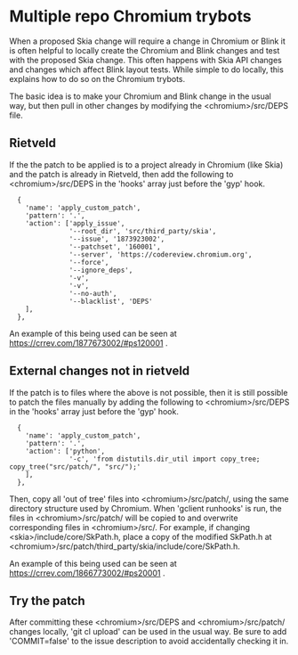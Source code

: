 Multiple repo Chromium trybots
==============================

When a proposed Skia change will require a change in Chromium or Blink it is
often helpful to locally create the Chromium and Blink changes and test with the
proposed Skia change. This often happens with Skia API changes and changes
which affect Blink layout tests. While simple to do locally, this explains how
to do so on the Chromium trybots.

The basic idea is to make your Chromium and Blink change in the usual way, but
then pull in other changes by modifying the \<chromium>/src/DEPS file.


Rietveld
--------
If the the patch to be applied is to a project already in Chromium (like Skia)
and the patch is already in Rietveld, then add the following to
\<chromium>/src/DEPS in the 'hooks' array just before the 'gyp' hook.

      {
        'name': 'apply_custom_patch',
        'pattern': '.',
        'action': ['apply_issue',
                   '--root_dir', 'src/third_party/skia',
                   '--issue', '1873923002',
                   '--patchset', '160001',
                   '--server', 'https://codereview.chromium.org',
                   '--force',
                   '--ignore_deps',
                   '-v',
                   '-v',
                   '--no-auth',
                   '--blacklist', 'DEPS'
        ],
      },

An example of this being used can be seen at
https://crrev.com/1877673002/#ps120001 .


External changes not in rietveld
--------------------------------
If the patch is to files where the above is not possible, then it is still
possible to patch the files manually by adding the following to
\<chromium>/src/DEPS in the 'hooks' array just before the 'gyp' hook.

      {
        'name': 'apply_custom_patch',
        'pattern': '.',
        'action': ['python',
                   '-c', 'from distutils.dir_util import copy_tree; copy_tree("src/patch/", "src/");'
        ],
      },

Then, copy all 'out of tree' files into \<chromium>/src/patch/, using the same
directory structure used by Chromium. When 'gclient runhooks' is run, the files
in \<chromium>/src/patch/ will be copied to and overwrite corresponding files in
\<chromium>/src/. For example, if changing \<skia>/include/core/SkPath.h, place
a copy of the modified SkPath.h at
\<chromium>/src/patch/third_party/skia/include/core/SkPath.h.

An example of this being used can be seen at
https://crrev.com/1866773002/#ps20001 .


Try the patch
-------------
After committing these \<chromium>/src/DEPS and \<chromium>/src/patch/ changes
locally, 'git cl upload' can be used in the usual way. Be sure to add
'COMMIT=false' to the issue description to avoid accidentally checking it in.
